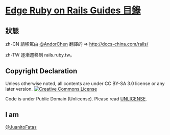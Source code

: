 # [Edge Ruby on Rails Guides 目錄](/guides/index.md)

## 狀態

zh-CN 請移駕由 [@AndorChen][ac] 翻譯的 => http://docs-china.com/rails/

zh-TW 逐漸遷移到 rails.ruby.tw。

## Copyright Declaration

Unless otherwise noted, all contents are under CC BY-SA 3.0 license or any later version. <a rel="license" href="http://creativecommons.org/licenses/by-sa/3.0/deed"><img alt="Creative Commons License" style="border-width:0" src="http://i.creativecommons.org/l/by-sa/3.0/88x31.png" /></a>

Code is under Public Domain (Unlicense). Please read [UNLICENSE](/UNLICENSE).

## I am

[@JuanitoFatas](https://twitter.com/JuanitoFatas)

[mail-to-juanito-fatas]: mailto://katehuang0320@gmail.com
[new-issue]: https://github.com/JuanitoFatas/Guides/issues/new
[ac]: http://about.ac/